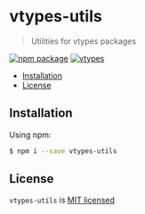 # vtypes-utils

> Utilities for vtypes packages

[![npm package][npm-badge]][npm-link]
[![vtypes][vtypes-badge]][repository]

- [Installation](#installation)
- [License](#license)

## Installation

Using npm:

```sh
$ npm i --save vtypes-utils
```

## License

`vtypes-utils` is [MIT licensed][license]

[npm-badge]: https://img.shields.io/npm/v/vtypes-utils.svg?style=flat-square
[npm-link]: https://www.npmjs.com/package/vtypes-utils
[repository]: https://github.com/yeojz/vtypes
[vtypes-badge]: https://img.shields.io/badge/vtypes-repo-blue.svg?style=flat-square
[license]: https://github.com/yeojz/vtypes/blob/master/LICENSE
[src]: https://github.com/yeojz/vtypes/tree/master/packages/vtypes-utils/src
